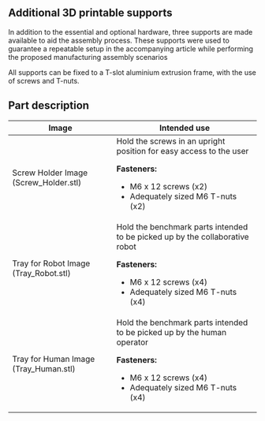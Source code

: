 ## Additional 3D printable supports

In addition to the essential and optional hardware, three supports are made available to aid the assembly process.
These supports were used to guarantee a repeatable setup in the accompanying article while performing the proposed manufacturing assembly scenarios 

All supports can be fixed to a T-slot aluminium extrusion frame, with the use of screws and T-nuts.

## Part description

<table>
  
  <thead>
    <tr>
      <th>Image</th>
      <th>Intended use</th>
    </tr>
  </thead>
  
  <tbody>
    <tr>
      <td>Screw Holder Image (Screw_Holder.stl)</td>
      <td>
        Hold the screws in an upright position for easy access to the user
        <p></p>
        <b>Fasteners:</b>
          <ul>
            <li>M6 x 12 screws (x2)</li>
            <li>Adequately sized M6 T-nuts (x2)</li>
          </ul>
      </td>
    </tr>
    <tr>
      <td>Tray for Robot Image (Tray_Robot.stl)</td>
      <td>
        Hold the benchmark parts intended to be picked up by the collaborative robot
        <p></p>
        <b>Fasteners:</b>
          <ul>
            <li>M6 x 12 screws (x4)</li>
            <li>Adequately sized M6 T-nuts (x4)</li>
          </ul>
      </td>
    </tr>
    <tr>
      <td>Tray for Human Image (Tray_Human.stl)</td>
      <td>
        Hold the benchmark parts intended to be picked up by the human operator
        <p></p>
        <b>Fasteners:</b>
          <ul>
            <li>M6 x 12 screws (x4)</li>
            <li>Adequately sized M6 T-nuts (x4)</li>
          </ul>
      </td>
    </tr>
  </tbody>
  
</table>
